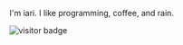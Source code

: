 I'm iari. I like programming, coffee, and rain.

![visitor badge](https://visitor-badge.glitch.me/badge?page_id=jwenjian.visitor-badge&left_color=gray&right_color=blue) 
<!---
iarinormanno/iarinormanno is a ✨ special ✨ repository because its `README.md` (this file) appears on your GitHub profile.
You can click the Preview link to take a look at your changes.
--->
